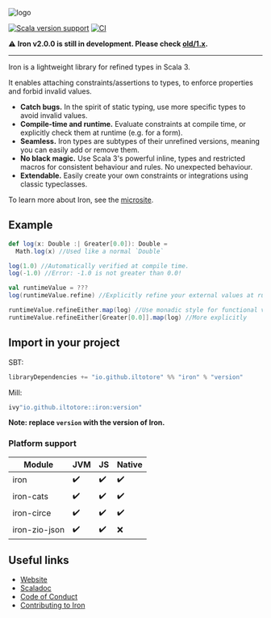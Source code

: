 ![logo](/logo.png?raw=true)

[![Scala version support](https://index.scala-lang.org/iltotore/iron/iron/latest-by-scala-version.svg)](https://index.scala-lang.org/iltotore/iron/iron)
[![CI](https://github.com/Iltotore/iron/actions/workflows/ci.yml/badge.svg)](https://github.com/Iltotore/iron/actions/workflows/ci.yml)

⚠️ **Iron v2.0.0 is still in development. Please check [old/1.x](https://github.com/Iltotore/iron/tree/old/1.x).**
___

Iron is a lightweight library for refined types in Scala 3.

It enables attaching constraints/assertions to types, to enforce properties and forbid invalid values. 

- **Catch bugs.** In the spirit of static typing, use more specific types to avoid invalid values.
- **Compile-time and runtime.** Evaluate constraints at compile time, or explicitly check them at runtime (e.g. for a form).
- **Seamless.** Iron types are subtypes of their unrefined versions, meaning you can easily add or remove them.
- **No black magic.** Use Scala 3's powerful inline, types and restricted macros for consistent behaviour and rules. No unexpected behaviour.
- **Extendable.** Easily create your own constraints or integrations using classic typeclasses.

To learn more about Iron, see the [microsite](https://iltotore.github.io/iron/docs/index.html).

## Example

```scala
def log(x: Double :| Greater[0.0]): Double =
  Math.log(x) //Used like a normal `Double`

log(1.0) //Automatically verified at compile time.
log(-1.0) //Error: -1.0 is not greater than 0.0!

val runtimeValue = ???
log(runtimeValue.refine) //Explicitly refine your external values at runtime.

runtimeValue.refineEither.map(log) //Use monadic style for functional validation
runtimeValue.refineEither[Greater[0.0]].map(log) //More explicitly
```

## Import in your project

SBT:

```scala
libraryDependencies += "io.github.iltotore" %% "iron" % "version"
```


Mill:

```scala
ivy"io.github.iltotore::iron:version"
```

**Note: replace `version` with the version of Iron.**

### Platform support

| Module        | JVM | JS  | Native |
|---------------|-----|-----|--------|
| iron          | ✔️  | ✔️  | ✔️     |
| iron-cats     | ✔️  | ✔️  | ✔️     |
| iron-circe    | ✔️  | ✔️  | ✔️     |
| iron-zio-json | ✔️  | ✔️  | ❌      |

## Useful links

- [Website](https://iltotore.github.io/iron/docs/index.html)
- [Scaladoc](https://iltotore.github.io/iron/index.html)
- [Code of Conduct](https://iltotore.github.io/iron/docs/code-of-conduct.html)
- [Contributing to Iron](https://iltotore.github.io/iron/docs/contributing.html)